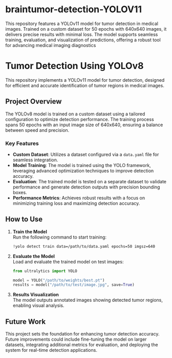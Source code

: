 # braintumor-detection-YOLOV11
 This repository features a YOLOv11 model for tumor detection in medical images. Trained on a custom dataset for 50 epochs with 640x640 images, it delivers precise results with minimal loss. The model supports seamless training, evaluation, and visualization of predictions, offering a robust tool for advancing medical imaging diagnostics



# Tumor Detection Using YOLOv8  

This repository implements a YOLOv11 model for tumor detection, designed for efficient and accurate identification of tumor regions in medical images.  

## Project Overview  

The YOLOv8 model is trained on a custom dataset using a tailored configuration to optimize detection performance. The training process spans 50 epochs with an input image size of 640x640, ensuring a balance between speed and precision.  

### Key Features  
- **Custom Dataset**: Utilizes a dataset configured via a `data.yaml` file for seamless integration.  
- **Model Training**: The model is trained using the YOLO framework, leveraging advanced optimization techniques to improve detection accuracy.  
- **Evaluation**: The trained model is tested on a separate dataset to validate performance and generate detection outputs with precision bounding boxes.  
- **Performance Metrics**: Achieves robust results with a focus on minimizing training loss and maximizing detection accuracy.  

## How to Use  

1. **Train the Model**  
   Run the following command to start training:  
   ```bash  
   !yolo detect train data=/path/to/data.yaml epochs=50 imgsz=640  
   ```  

2. **Evaluate the Model**  
   Load and evaluate the trained model on test images:  
   ```python  
   from ultralytics import YOLO  

   model = YOLO("/path/to/weights/best.pt")  
   results = model("/path/to/test/image.jpg", save=True)  
   ```  

3. **Results Visualization**  
   The model outputs annotated images showing detected tumor regions, enabling visual analysis.  

## Future Work  
This project sets the foundation for enhancing tumor detection accuracy. Future improvements could include fine-tuning the model on larger datasets, integrating additional metrics for evaluation, and deploying the system for real-time detection applications.  


